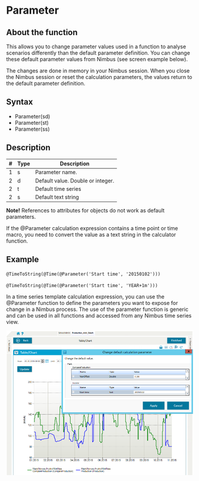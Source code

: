 ﻿# Parameter
## About the function
This allows you to change parameter values used in a function to analyse
scenarios differently than the default parameter definition. You can change
these default parameter values from Nimbus (see screen example below).

The changes are done in memory in your Nimbus session. When you close the Nimbus
session or reset the calculation parameters, the values return to the default
parameter definition.

## Syntax
- Parameter(sd)
- Parameter(st)
- Parameter(ss)

## Description

| # | Type | Description |
|---|---|---|
| 1 | s | Parameter name. |
| 2 | d | Default value. Double or integer. |
| 2 | t | Default time series |
| 2 | s | Default text string |

**Note!** References to attributes for objects do not work as default
parameters.

If the @Parameter calculation expression contains a time point or time macro,
you need to convert the value as a text string in the calculator function.

## Example
`@TimeToString(@Time(@Parameter('Start time', '20150102')))`

`@TimeToString(@Time(@Parameter('Start time', 'YEAR+1m')))`

In a time series template calculation expression, you can use the @Parameter
function to define the parameters you want to expose for change in a Nimbus
process. The use of the parameter function is generic and can be used in all
functions and accessed from any Nimbus time series view.

![](Images/Parameter-Ex.png)
